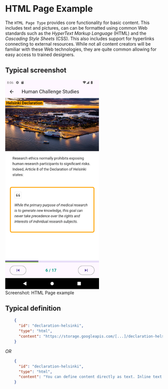 # HTML Page Example

The `HTML Page Type` provides core functionality for basic content.
This includes text and pictures, can can be formatted using common Web standards such as the _HyperText Markup Language_ (HTML) and the _Cascading Style Sheets_ (CSS).
This also includes support for hyperlinks connecting to external resources. While not all content creators will be familiar with these Web technologies, they are quite common allowing for easy access to trained designers.

## Typical screenshot
<img src="screenshot-html.png" alt="Screenshot with HTML Page example" style="width:300px;"/>
<br/>
Screenshot: HTML Page example

## Typical definition

```json
    {
      "id": "declaration-helsinki",
      "type": "html",
      "content": "https://storage.googleapis.com/[...]/declaration-helsinki-content.html"
    }
```
_OR_
```json
    {
      "id": "declaration-helsinki",
      "type": "html",
      "content": "You can define content directly as text. Inline text can be <b>formatted</b> as per the <i>HTML</i> syntax."
    }
```
